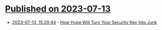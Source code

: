 # [Published on 2023-07-13](index.md)

* [2023-07-13, 15:20:44](https://lobste.rs/s/58sfii/how_hype_will_turn_your_security_key_into) - [How Hype Will Turn Your Security Key Into Junk](https://fy.blackhats.net.au/blog/2023-02-02-how-hype-will-turn-your-security-key-into-junk/)
